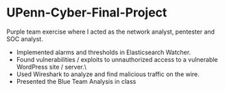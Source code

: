 # UPenn-Cyber-Final-Project
Purple team exercise where I acted as the network analyst, pentester and SOC analyst.

  - Implemented alarms and thresholds in Elasticsearch Watcher.
  - Found vulnerabilities / exploits to unnauthorized access to a vulnerable WordPress site / server.\
  - Used Wireshark to analyze and find malicious traffic on the wire.
  - Presented the Blue Team Analysis in class
